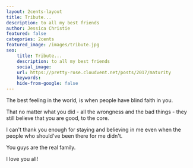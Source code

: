 ```yaml
---
layout: 2cents-layout
title: Tribute...
description: to all my best friends
author: Jessica Christie
featured: false
categories: 2cents
featured_image: /images/tribute.jpg
seo: 
    title: Tribute...
    description: to all my best friends
    social_image: 
    url: https://pretty-rose.cloudvent.net/posts/2017/maturity
    keywords: 
    hide-from-google: false
---
```

The best feeling in the world, is when people have blind faith in you.

That no matter what you did - all the wrongness and the bad things - they still believe that you are good, to the core.

I can't thank you enough for staying and believing in me even when the people who should've been there for me didn't.

You guys are the real family.

I love you all!

&nbsp;
